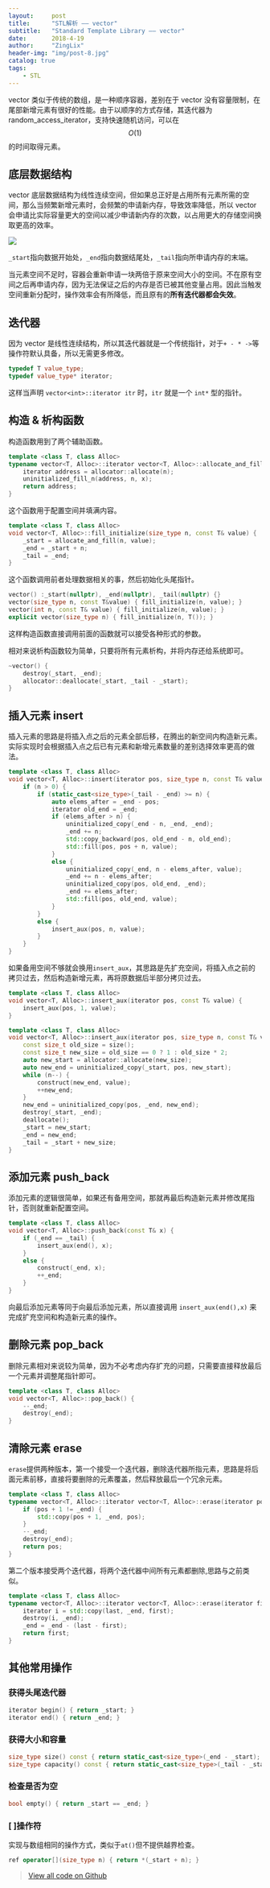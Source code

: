 ```yaml
---
layout:     post
title:      "STL解析 —— vector"
subtitle:   "Standard Template Library —— vector"
date:       2018-4-19
author:     "ZingLix"
header-img: "img/post-8.jpg"
catalog: true
tags:
    - STL
---
```


vector 类似于传统的数组，是一种顺序容器，差别在于 vector 没有容量限制，在尾部新增元素有很好的性能。由于以顺序的方式存储，其迭代器为 random_access_iterator，支持快速随机访问，可以在 $$ O(1) $$ 的时间取得元素。

## 底层数据结构

vector 底层数据结构为线性连续空间，但如果总正好是占用所有元素所需的空间，那么当频繁新增元素时，会频繁的申请新内存，导致效率降低，所以 vector 会申请比实际容量更大的空间以减少申请新内存的次数，以占用更大的存储空间换取更高的效率。

![](/img/in-post/STL-Vector/1.png)

`_start`指向数据开始处，`_end`指向数据结尾处，`_tail`指向所申请内存的末端。

当元素空间不足时，容器会重新申请一块两倍于原来空间大小的空间。不在原有空间之后再申请内存，因为无法保证之后的内存是否已被其他变量占用。因此当触发空间重新分配时，操作效率会有所降低，而且原有的**所有迭代器都会失效**。

## 迭代器

因为 vector 是线性连续结构，所以其迭代器就是一个传统指针，对于`+ - * ->`等操作符默认具备，所以无需更多修改。

``` cpp
typedef T value_type;
typedef value_type* iterator;
```

这样当声明 `vector<int>::iterator itr` 时，`itr` 就是一个 `int*` 型的指针。

## 构造 & 析构函数

构造函数用到了两个辅助函数。

``` cpp
template <class T, class Alloc>
typename vector<T, Alloc>::iterator vector<T, Alloc>::allocate_and_fill(size_type n, const T& x) {
	iterator address = allocator::allocate(n);
	uninitialized_fill_n(address, n, x);
	return address;
}
```

这个函数用于配置空间并填满内容。

``` cpp
template <class T, class Alloc>
void vector<T, Alloc>::fill_initialize(size_type n, const T& value) {
	_start = allocate_and_fill(n, value);
	_end = _start + n;
	_tail = _end;
}
```

这个函数调用前者处理数据相关的事，然后初始化头尾指针。

```cpp
vector() :_start(nullptr), _end(nullptr), _tail(nullptr) {}
vector(size_type n, const T&value) { fill_initialize(n, value); }
vector(int n, const T& value) { fill_initialize(n, value); }
explicit vector(size_type n) { fill_initialize(n, T()); }
```

这样构造函数直接调用前面的函数就可以接受各种形式的参数。

相对来说析构函数较为简单，只要将所有元素析构，并将内存还给系统即可。

```cpp
~vector() {
	destroy(_start, _end);
	allocator::deallocate(_start, _tail - _start);
}
```

## 插入元素 insert

插入元素的思路是将插入点之后的元素全部后移，在腾出的新空间内构造新元素。实际实现时会根据插入点之后已有元素和新增元素数量的差别选择效率更高的做法。

```cpp
template <class T, class Alloc>
void vector<T, Alloc>::insert(iterator pos, size_type n, const T& value) {
	if (n > 0) {
		if (static_cast<size_type>(_tail - _end) >= n) {
			auto elems_after = _end - pos;
			iterator old_end = _end;
			if (elems_after > n) {
				uninitialized_copy(_end - n, _end, _end);
				_end += n;
				std::copy_backward(pos, old_end - n, old_end);
				std::fill(pos, pos + n, value);
			}
			else {
				uninitialized_copy(_end, n - elems_after, value);
				_end += n - elems_after;
				uninitialized_copy(pos, old_end, _end);
				_end += elems_after;
				std::fill(pos, old_end, value);
			}
		}
		else {
			insert_aux(pos, n, value);
		}
	}
}
```

如果备用空间不够就会换用`insert_aux`，其思路是先扩充空间，将插入点之前的拷贝过去，然后构造新增元素，再将原数据后半部分拷贝过去。

``` cpp
template <class T, class Alloc>
void vector<T, Alloc>::insert_aux(iterator pos, const T& value) {
	insert_aux(pos, 1, value);
}

template <class T, class Alloc>
void vector<T, Alloc>::insert_aux(iterator pos, size_type n, const T& value) {
	const size_t old_size = size();
	const size_t new_size = old_size == 0 ? 1 : old_size * 2;
	auto new_start = allocator::allocate(new_size);
	auto new_end = uninitialized_copy(_start, pos, new_start);
	while (n--) {
		construct(new_end, value);
		++new_end;
	}
	new_end = uninitialized_copy(pos, _end, new_end);
	destroy(_start, _end);
	deallocate();
	_start = new_start;
	_end = new_end;
	_tail = _start + new_size;
}
```

## 添加元素 push_back

添加元素的逻辑很简单，如果还有备用空间，那就再最后构造新元素并修改尾指针，否则就重新配置空间。

``` cpp
template <class T, class Alloc>
void vector<T, Alloc>::push_back(const T& x) {
	if (_end == _tail) {
		insert_aux(end(), x);
	}
	else {
		construct(_end, x);
		++_end;
	}
}
```

向最后添加元素等同于向最后添加元素，所以直接调用 `insert_aux(end(),x)` 来完成扩充空间和构造新元素的操作。

## 删除元素 pop_back

删除元素相对来说较为简单，因为不必考虑内存扩充的问题，只需要直接释放最后一个元素并调整尾指针即可。

``` cpp
template <class T, class Alloc>
void vector<T, Alloc>::pop_back() {
	--_end;
	destroy(_end);
}
```

## 清除元素 erase

`erase`提供两种版本，第一个接受一个迭代器，删除迭代器所指元素，思路是将后面元素前移，直接将要删除的元素覆盖，然后释放最后一个冗余元素。

``` cpp
template <class T, class Alloc>
typename vector<T, Alloc>::iterator vector<T, Alloc>::erase(iterator pos) {
	if (pos + 1 != _end) {
		std::copy(pos + 1, _end, pos);
	}
	--_end;
	destroy(_end);
	return pos;
}
```

第二个版本接受两个迭代器，将两个迭代器中间所有元素都删除,思路与之前类似。

``` cpp
template <class T, class Alloc>
typename vector<T, Alloc>::iterator vector<T, Alloc>::erase(iterator first, iterator last) {
	iterator i = std::copy(last, _end, first);
	destroy(i, _end);
	_end = _end - (last - first);
	return first;
}
``` 
## 其他常用操作

### 获得头尾迭代器

``` cpp
iterator begin() { return _start; }
iterator end() { return _end; }
```

### 获得大小和容量

``` cpp
size_type size() const { return static_cast<size_type>(_end - _start); }
size_type capacity() const { return static_cast<size_type>(_tail - _start); }
```

### 检查是否为空

``` cpp
bool empty() { return _start == _end; }
```

### [ ]操作符

实现与数组相同的操作方式，类似于`at()`但不提供越界检查。

``` cpp
ref operator[](size_type n) { return *(_start + n); }
```

> [View all code on Github](https://github.com/ZingLix/LixSTL/blob/master/LixSTL/src/vector.hpp)